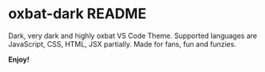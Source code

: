 # oxbat-dark README


Dark, very dark and highly oxbat VS Code Theme. Supported languages are JavaScript, CSS, HTML, JSX partially. Made for fans, fun and funzies.

**Enjoy!**
